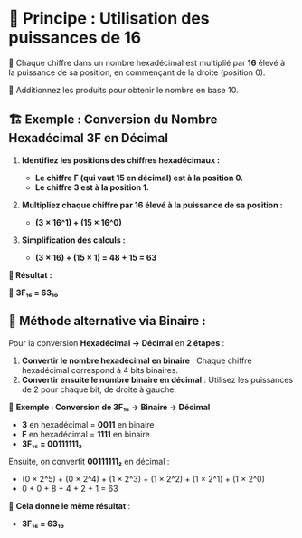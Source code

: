 # 📌 **Principe : Utilisation des puissances de 16**

🔹 Chaque chiffre dans un nombre hexadécimal est multiplié par **16** élevé à la puissance de sa position, en commençant de la droite (position 0).

🔹 Additionnez les produits pour obtenir le nombre en base 10.


## **🏗 Exemple : Conversion du Nombre Hexadécimal 3F en Décimal**

1.  **Identifiez les positions des chiffres hexadécimaux :**

    - **Le chiffre F (qui vaut 15 en décimal) est à la position 0.**
    - **Le chiffre 3 est à la position 1.**

2.  **Multipliez chaque chiffre par 16 élevé à la puissance de sa position :**

    - **(3 × 16^1) + (15 × 16^0)**

3.  **Simplification des calculs :**

    - **(3 × 16) + (15 × 1) = 48 + 15 = 63**

**📌 Résultat :**

🔹 **3F₁₆ = 63₁₀**



## **📝 Méthode alternative via Binaire :**

Pour la conversion **Hexadécimal → Décimal** en **2 étapes** :

1.  **Convertir le nombre hexadécimal en binaire** : Chaque chiffre hexadécimal correspond à 4 bits binaires.
2.  **Convertir ensuite le nombre binaire en décimal** : Utilisez les puissances de 2 pour chaque bit, de droite à gauche.

🔹 **Exemple : Conversion de 3F₁₆ → Binaire → Décimal**

- **3** en hexadécimal = **0011** en binaire
- **F** en hexadécimal = **1111** en binaire
- **3F₁₆ = 00111111₂**

Ensuite, on convertit **00111111₂** en décimal :

- (0 × 2^5) + (0 × 2^4) + (1 × 2^3) + (1 × 2^2) + (1 × 2^1) + (1 × 2^0)
- 0 + 0 + 8 + 4 + 2 + 1 = 63

🔹 **Cela donne le même résultat** :

- **3F₁₆ = 63₁₀**
